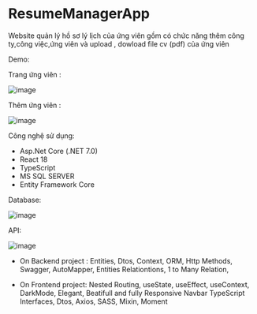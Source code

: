 # ResumeManagerApp
Website quản lý hồ sơ lý lịch của ứng viên gồm có chức năng thêm công ty,công việc,ứng viên và upload , dowload file cv (pdf) của ứng viên 

Demo:

Trang ứng viên :

![image](https://github.com/chinhnguyendac01/ResumeManager-App/assets/101082005/ac0886c1-68ca-4edb-ab09-0709444b8d3a)


Thêm ứng viên :

![image](https://github.com/chinhnguyendac01/ResumeManager-App/assets/101082005/f0b30ab9-5d0f-4d14-b77a-2912427a9656)



Công nghệ sử dụng:
- Asp.Net Core (.NET 7.0)
- React 18
- TypeScript
- MS SQL SERVER
- Entity Framework Core
  

Database:

![image](https://github.com/chinhnguyendac01/ResumeManager-App/assets/101082005/61934752-fe1e-4e09-acd2-89606e02f697)



API:


![image](https://github.com/chinhnguyendac01/ResumeManager-App/assets/101082005/640e7446-5f36-45ed-9971-2f8e24d233c7)



+ On Backend project :
Entities,
Dtos,
Context,
ORM,
Http Methods,
Swagger,
AutoMapper,
Entities Relationtions,
1 to Many Relation,

+ On Frontend project:
Nested Routing,
useState,
useEffect,
useContext,
DarkMode,
Elegant, Beatifull and fully Responsive Navbar
TypeScript Interfaces,
Dtos,
Axios,
SASS,
Mixin,
Moment
